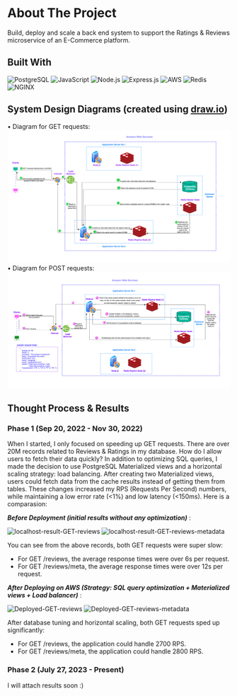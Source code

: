 # About The Project
Build, deploy and scale a back end system to support the Ratings & Reviews microservice of an E-Commerce platform.

## Built With
![PostgreSQL](https://img.shields.io/badge/PostgreSQL-316192?style=for-the-badge&logo=PostgreSQL&logoColor=white)
![JavaScript](https://img.shields.io/badge/JavaScript-F7DF1E?style=for-the-badge&logo=javascript&logoColor=black)
![Node.js](https://img.shields.io/badge/Node.js-43853D?style=for-the-badge&logo=node.js&logoColor=white)
![Express.js](https://img.shields.io/badge/Express-000000?style=for-the-badge&logo=express&logoColor=white)
![AWS](https://img.shields.io/badge/AWS-232F3E?style=for-the-badge&logo=amazon-aws&logoColor=white)
![Redis](https://img.shields.io/badge/redis-%23DD0031.svg?&style=for-the-badge&logo=redis&logoColor=white)
![NGINX](https://img.shields.io/badge/Nginx-009639?style=for-the-badge&logo=nginx&logoColor=white)

## System Design Diagrams (created using [draw.io](https://www.drawio.com/))
• Diagram for GET requests:
![GET](./system_design_graphs/GET-diagram.png)
• Diagram for POST requests:
![POST](./system_design_graphs/POST-diagram.png)

## Thought Process & Results
### **Phase 1 (Sep 20, 2022 - Nov 30, 2022)**
When I started, I only focused on speeding up GET requests. There are over 20M records related to Reviews & Ratings in my database. How do I allow users to fetch their data quickly? In addition to optimizing SQL queries, I made the decision to use PostgreSQL Materialized views and a horizontal scaling strategy: load balancing. After creating two Materialized views, users could fetch data from the cache results instead of getting them from tables. These changes increased my RPS (Requests Per Second) numbers, while maintaining a low error rate (<1%) and low latency (<150ms). Here is a comparasion: 
<br> 

***Before Deployment (initial results without any optimization)*** :
<p align="left">
    <img height="340" alt="localhost-result-GET-reviews" src="https://github.com/daz-sdc/sdc-reviews/assets/77268619/b666da41-47e7-4e17-8878-eb5e2cc5b04b" />
    <img height="340" alt="localhost-result-GET-reviews-metadata" src="https://github.com/daz-sdc/sdc-reviews/assets/77268619/a2108860-ec08-422d-b22f-0ef1aab2daec" />
</p>

  You can see from the above records, both GET requests were super slow: 
  * For GET /reviews, the average response times were over 6s per request.
  * For GET /reviews/meta, the average response times were over 12s per request.

***After Deploying on AWS (Strategy: SQL query optimization + Materialized views + Load balancer)*** :
<p align="left">
    <img height="500" alt="Deployed-GET-reviews" src="https://github.com/daz-sdc/sdc-reviews/assets/77268619/a38746aa-20d7-45b6-a761-00d7c0023619" />
    <img height="500" alt="Deployed-GET-reviews-metadata" src="https://github.com/daz-sdc/sdc-reviews/assets/77268619/955c0d48-d138-467b-a24a-2ee0d09568ac" />
</p>

  After database tuning and horizontal scaling, both GET requests sped up significantly:
  * For GET /reviews, the application could handle 2700 RPS.
  * For GET /reviews/meta, the application could handle 2800 RPS.

### **Phase 2 (July 27, 2023 - Present)**
I will attach results soon :)
